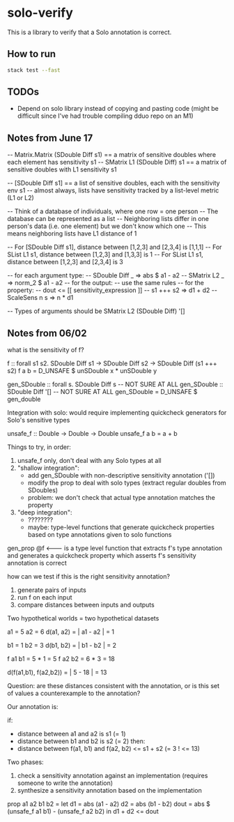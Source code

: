 # solo-verify

This is a library to verify that a Solo annotation is correct.

## How to run
```bash
stack test --fast
```

## TODOs
* Depend on solo library instead of copying and pasting code (might be difficult since I've had trouble compiling dduo repo on an M1)

## Notes from June 17

-- Matrix.Matrix (SDouble Diff s1)   == a matrix of sensitive doubles where each element has sensitivity s1
-- SMatrix L1 (SDouble Diff) s1      == a matrix of sensitive doubles with L1 sensitivity s1

-- [SDouble Diff s1]  == a list of sensitive doubles, each with the sensitivity env s1
-- almost always, lists have sensitivity tracked by a list-level metric (L1 or L2)

-- Think of a database of individuals, where one row = one person
-- The database can be represented as a list
-- Neighboring lists differ in one person's data (i.e. one element) but we don't know which one
-- This means neighboring lists have L1 distance of 1

-- For [SDouble Diff s1], distance between [1,2,3] and [2,3,4] is [1,1,1]
-- For SList L1 s1, distance between [1,2,3] and [1,3,3] is 1
-- For SList L1 s1, distance between [1,2,3] and [2,3,4] is 3

-- for each argument type:
--  SDouble Diff _ => abs $ a1 - a2
--  SMatrix L2 _ => norm_2 $ a1 - a2
-- for the output:
--  use the same rules
-- for the property:
--  dout <= [[ sensitivity_expression ]]
--  s1 +++ s2 => d1 + d2
--  ScaleSens n s => n * d1

-- Types of arguments should be SMatrix L2 (SDouble Diff) '[]


## Notes from 06/02
what is the sensitivity of f?

f :: forall s1 s2. SDouble Diff s1 -> SDouble Diff s2 -> SDouble Diff (s1 +++ s2)
f a b = D_UNSAFE $ unSDouble x * unSDouble y

gen_SDouble :: forall s. SDouble Diff s -- NOT SURE AT ALL
gen_SDouble :: SDouble Diff '[] -- NOT SURE AT ALL
gen_SDouble = D_UNSAFE $ gen_double

Integration with solo: would require implementing quickcheck generators for Solo's sensitive types

unsafe_f :: Double -> Double -> Double
unsafe_f a b = a + b

Things to try, in order:
1. unsafe_f only, don't deal with any Solo types at all
2. "shallow integration":
   - add gen_SDouble with non-descriptive sensitivity annotation ('[])
   - modify the prop to deal with solo types (extract regular doubles from SDoubles)
   - problem: we don't check that actual type annotation matches the property
3. "deep integration":
   - ????????
   - maybe: type-level functions that generate quickcheck properties based on type annotations given to solo functions

gen_prop @f <--- is a type level function that extracts f's type annotation and generates a quickcheck property which asserts f's sensitivity annotation is correct

how can we test if this is the right sensitivity annotation?

1. generate pairs of inputs
2. run f on each input
3. compare distances between inputs and outputs

Two hypothetical worlds = two hypothetical datasets

a1 = 5
a2 = 6
d(a1, a2) = | a1 - a2 | = 1

b1 = 1
b2 = 3
d(b1, b2) = | b1 - b2 | = 2

f a1 b1 = 5 * 1 = 5
f a2 b2 = 6 * 3 = 18

d(f(a1,b1), f(a2,b2)) = | 5 - 18 | = 13


Question: are these distances consistent with the annotation, or is this set of values a counterexample to the annotation?

Our annotation is:

 if:
  - distance between a1 and a2 is s1 (= 1)
  - distance between b1 and b2 is s2 (= 2)
 then:
  - distance between f(a1, b1) and f(a2, b2) <= s1 + s2 (= 3 ! <= 13)


Two phases:
1. check a sensitivity annotation against an implementation (requires someone to write the annotation)
2. synthesize a sensitivity annotation based on the implementation

prop a1 a2 b1 b2 =
  let d1 = abs (a1 - a2)
      d2 = abs (b1 - b2)
      dout = abs $ (unsafe_f a1 b1) - (unsafe_f a2 b2)
  in d1 + d2 <= dout


